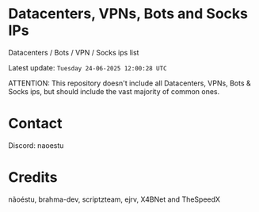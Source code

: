 # Datacenters, VPNs, Bots and Socks IPs
 
Datacenters / Bots / VPN / Socks ips list

Latest update: `Tuesday 24-06-2025 12:00:28 UTC` 

ATTENTION: This repository doesn't include all Datacenters, VPNs, Bots & Socks ips, 
but should include the vast majority of common ones.

# Contact
Discord: naoestu

# Credits
nãoéstu, brahma-dev, scriptzteam, ejrv, X4BNet and TheSpeedX
